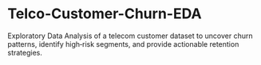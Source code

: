 # Telco-Customer-Churn-EDA
Exploratory Data Analysis of a telecom customer dataset to uncover churn patterns, identify high‑risk segments, and provide actionable retention strategies.
